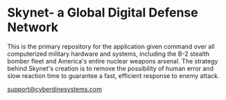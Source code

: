 Skynet- a Global Digital Defense Network
======
This is the primary repository for the application given command over all computerized military hardware and systems, including the B-2 stealth bomber fleet and America's entire nuclear weapons arsenal. The strategy behind Skynet's creation is to remove the possibility of human error and slow reaction time to guarantee a fast, efficient response to enemy attack.

support@cyberdinesystems.com
